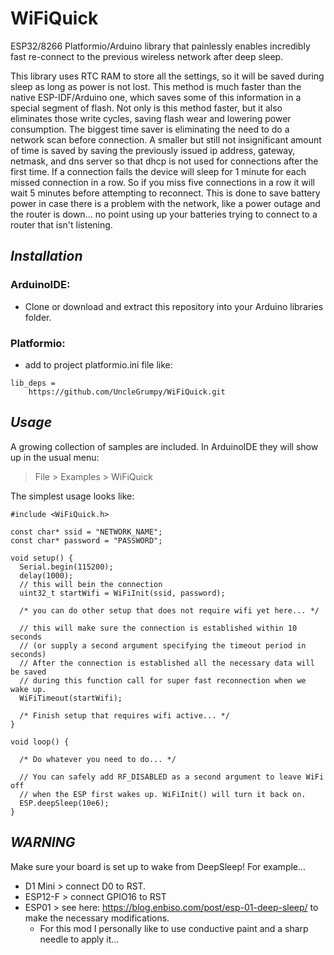 # WiFiQuick
ESP32/8266 Platformio/Arduino library that painlessly enables incredibly fast re-connect to the previous wireless network after deep sleep.

This library uses RTC RAM to store all the settings, so it will be saved during sleep as long as power is not lost. This method is much faster than the native ESP-IDF/Arduino one, which saves some of this information in a special segment of flash. Not only is this method faster, but it also eliminates those write cycles, saving flash wear and lowering power consumption.  The biggest time saver is eliminating the need to do a network scan before connection.  A smaller but still not insignificant amount of time is saved by saving the previously issued ip address, gateway, netmask, and dns server so that dhcp is not used for connections after the first time.  If a connection fails the device will sleep for 1 minute for each missed connection in a row.  So if you miss five connections in a row it will wait 5 minutes before attempting to reconnect. This is done to save battery power in case there is a problem with the network, like a power outage and the router is down... no point using up your batteries trying to connect to a router that isn't listening.

## *Installation*
### ArduinoIDE:
* Clone or download and extract this repository into your Arduino libraries folder.
### Platformio:
* add to project platformio.ini file like:
```
lib_deps = 
	https://github.com/UncleGrumpy/WiFiQuick.git
```

## *Usage*
A growing collection of samples are included. In ArduinoIDE they will show up in the usual menu:
> File > Examples > WiFiQuick 

The simplest usage looks like:
```
#include <WiFiQuick.h>

const char* ssid = "NETWORK_NAME";
const char* password = "PASSWORD";

void setup() {
  Serial.begin(115200);
  delay(1000);
  // this will bein the connection
  uint32_t startWifi = WiFiInit(ssid, password);

  /* you can do other setup that does not require wifi yet here... */

  // this will make sure the connection is established within 10 seconds
  // (or supply a second argument specifying the timeout period in seconds)
  // After the connection is established all the necessary data will be saved
  // during this function call for super fast reconnection when we wake up.
  WiFiTimeout(startWifi);
  
  /* Finish setup that requires wifi active... */
}

void loop() {

  /* Do whatever you need to do... */

  // You can safely add RF_DISABLED as a second argument to leave WiFi off
  // when the ESP first wakes up. WiFiInit() will turn it back on.
  ESP.deepSleep(10e6);
}
```
## *WARNING*
Make sure your board is set up to wake from DeepSleep! For example...
 
 *  D1 Mini > connect D0 to RST.
 *  ESP12-F > connect GPIO16 to RST
 *  ESP01 > see here: https://blog.enbiso.com/post/esp-01-deep-sleep/ to make the necessary modifications.
    * For this mod I personally like to use conductive paint and a sharp needle to apply it...
